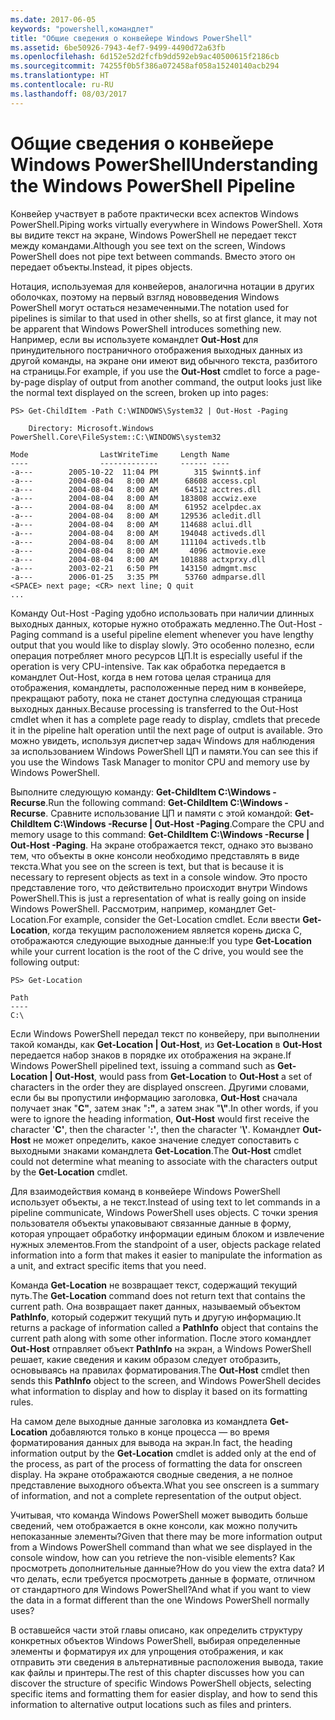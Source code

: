 ```yaml
---
ms.date: 2017-06-05
keywords: "powershell,командлет"
title: "Общие сведения о конвейере Windows PowerShell"
ms.assetid: 6be50926-7943-4ef7-9499-4490d72a63fb
ms.openlocfilehash: 6d152e52d2fcfb9dd592eb9ac40500615f2186cb
ms.sourcegitcommit: 74255f0b5f386a072458af058a15240140acb294
ms.translationtype: HT
ms.contentlocale: ru-RU
ms.lasthandoff: 08/03/2017
---
```

# <a name="understanding-the-windows-powershell-pipeline"></a><span data-ttu-id="7c3a7-103">Общие сведения о конвейере Windows PowerShell</span><span class="sxs-lookup"><span data-stu-id="7c3a7-103">Understanding the Windows PowerShell Pipeline</span></span>
<span data-ttu-id="7c3a7-104">Конвейер участвует в работе практически всех аспектов Windows PowerShell.</span><span class="sxs-lookup"><span data-stu-id="7c3a7-104">Piping works virtually everywhere in Windows PowerShell.</span></span> <span data-ttu-id="7c3a7-105">Хотя вы видите текст на экране, Windows PowerShell не передает текст между командами.</span><span class="sxs-lookup"><span data-stu-id="7c3a7-105">Although you see text on the screen, Windows PowerShell does not pipe text between commands.</span></span> <span data-ttu-id="7c3a7-106">Вместо этого он передает объекты.</span><span class="sxs-lookup"><span data-stu-id="7c3a7-106">Instead, it pipes objects.</span></span>

<span data-ttu-id="7c3a7-107">Нотация, используемая для конвейеров, аналогична нотации в других оболочках, поэтому на первый взгляд нововведения Windows PowerShell могут остаться незамеченными.</span><span class="sxs-lookup"><span data-stu-id="7c3a7-107">The notation used for pipelines is similar to that used in other shells, so at first glance, it may not be apparent that Windows PowerShell introduces something new.</span></span> <span data-ttu-id="7c3a7-108">Например, если вы используете командлет **Out-Host** для принудительного постраничного отображения выходных данных из другой команды, на экране они имеют вид обычного текста, разбитого на страницы.</span><span class="sxs-lookup"><span data-stu-id="7c3a7-108">For example, if you use the **Out-Host** cmdlet to force a page-by-page display of output from another command, the output looks just like the normal text displayed on the screen, broken up into pages:</span></span>

```
PS> Get-ChildItem -Path C:\WINDOWS\System32 | Out-Host -Paging

    Directory: Microsoft.Windows PowerShell.Core\FileSystem::C:\WINDOWS\system32

Mode                LastWriteTime     Length Name
----                -------------     ------ ----
-a---        2005-10-22  11:04 PM        315 $winnt$.inf
-a---        2004-08-04   8:00 AM      68608 access.cpl
-a---        2004-08-04   8:00 AM      64512 acctres.dll
-a---        2004-08-04   8:00 AM     183808 accwiz.exe
-a---        2004-08-04   8:00 AM      61952 acelpdec.ax
-a---        2004-08-04   8:00 AM     129536 acledit.dll
-a---        2004-08-04   8:00 AM     114688 aclui.dll
-a---        2004-08-04   8:00 AM     194048 activeds.dll
-a---        2004-08-04   8:00 AM     111104 activeds.tlb
-a---        2004-08-04   8:00 AM       4096 actmovie.exe
-a---        2004-08-04   8:00 AM     101888 actxprxy.dll
-a---        2003-02-21   6:50 PM     143150 admgmt.msc
-a---        2006-01-25   3:35 PM      53760 admparse.dll
<SPACE> next page; <CR> next line; Q quit
...
```

<span data-ttu-id="7c3a7-109">Команду Out-Host -Paging удобно использовать при наличии длинных выходных данных, которые нужно отображать медленно.</span><span class="sxs-lookup"><span data-stu-id="7c3a7-109">The Out-Host -Paging command is a useful pipeline element whenever you have lengthy output that you would like to display slowly.</span></span> <span data-ttu-id="7c3a7-110">Это особенно полезно, если операция потребляет много ресурсов ЦП.</span><span class="sxs-lookup"><span data-stu-id="7c3a7-110">It is especially useful if the operation is very CPU-intensive.</span></span> <span data-ttu-id="7c3a7-111">Так как обработка передается в командлет Out-Host, когда в нем готова целая страница для отображения, командлеты, расположенные перед ним в конвейере, прекращают работу, пока не станет доступна следующая страница выходных данных.</span><span class="sxs-lookup"><span data-stu-id="7c3a7-111">Because processing is transferred to the Out-Host cmdlet when it has a complete page ready to display, cmdlets that precede it in the pipeline halt operation until the next page of output is available.</span></span> <span data-ttu-id="7c3a7-112">Это можно увидеть, используя диспетчер задач Windows для наблюдения за использованием Windows PowerShell ЦП и памяти.</span><span class="sxs-lookup"><span data-stu-id="7c3a7-112">You can see this if you use the Windows Task Manager to monitor CPU and memory use by Windows PowerShell.</span></span>

<span data-ttu-id="7c3a7-113">Выполните следующую команду: **Get-ChildItem C:\\Windows -Recurse**.</span><span class="sxs-lookup"><span data-stu-id="7c3a7-113">Run the following command: **Get-ChildItem C:\\Windows -Recurse**.</span></span> <span data-ttu-id="7c3a7-114">Сравните использование ЦП и памяти с этой командой: **Get-ChildItem C:\\Windows -Recurse | Out-Host -Paging**.</span><span class="sxs-lookup"><span data-stu-id="7c3a7-114">Compare the CPU and memory usage to this command: **Get-ChildItem C:\\Windows -Recurse | Out-Host -Paging**.</span></span> <span data-ttu-id="7c3a7-115">На экране отображается текст, однако это вызвано тем, что объекты в окне консоли необходимо представлять в виде текста.</span><span class="sxs-lookup"><span data-stu-id="7c3a7-115">What you see on the screen is text, but that is because it is necessary to represent objects as text in a console window.</span></span> <span data-ttu-id="7c3a7-116">Это просто представление того, что действительно происходит внутри Windows PowerShell.</span><span class="sxs-lookup"><span data-stu-id="7c3a7-116">This is just a representation of what is really going on inside Windows PowerShell.</span></span> <span data-ttu-id="7c3a7-117">Рассмотрим, например, командлет Get-Location.</span><span class="sxs-lookup"><span data-stu-id="7c3a7-117">For example, consider the Get-Location cmdlet.</span></span> <span data-ttu-id="7c3a7-118">Если ввести **Get-Location**, когда текущим расположением является корень диска C, отображаются следующие выходные данные:</span><span class="sxs-lookup"><span data-stu-id="7c3a7-118">If you type **Get-Location** while your current location is the root of the C drive, you would see the following output:</span></span>

```
PS> Get-Location

Path
----
C:\
```

<span data-ttu-id="7c3a7-119">Если Windows PowerShell передал текст по конвейеру, при выполнении такой команды, как **Get-Location | Out-Host**, из **Get-Location** в **Out-Host** передается набор знаков в порядке их отображения на экране.</span><span class="sxs-lookup"><span data-stu-id="7c3a7-119">If Windows PowerShell pipelined text, issuing a command such as **Get-Location | Out-Host**, would pass from **Get-Location** to **Out-Host** a set of characters in the order they are displayed onscreen.</span></span> <span data-ttu-id="7c3a7-120">Другими словами, если бы вы пропустили информацию заголовка, **Out-Host** сначала получает знак "**C"**, затем знак "**:"**, а затем знак "**\\"**.</span><span class="sxs-lookup"><span data-stu-id="7c3a7-120">In other words, if you were to ignore the heading information, **Out-Host** would first receive the character '**C'**, then the character '**:'**, then the character '**\\'**.</span></span> <span data-ttu-id="7c3a7-121">Командлет **Out-Host** не может определить, какое значение следует сопоставить с выходными знаками командлета **Get-Location**.</span><span class="sxs-lookup"><span data-stu-id="7c3a7-121">The **Out-Host** cmdlet could not determine what meaning to associate with the characters output by the **Get-Location** cmdlet.</span></span>

<span data-ttu-id="7c3a7-122">Для взаимодействия команд в конвейере Windows PowerShell использует объекты, а не текст.</span><span class="sxs-lookup"><span data-stu-id="7c3a7-122">Instead of using text to let commands in a pipeline communicate, Windows PowerShell uses objects.</span></span> <span data-ttu-id="7c3a7-123">С точки зрения пользователя объекты упаковывают связанные данные в форму, которая упрощает обработку информации единым блоком и извлечение нужных элементов.</span><span class="sxs-lookup"><span data-stu-id="7c3a7-123">From the standpoint of a user, objects package related information into a form that makes it easier to manipulate the information as a unit, and extract specific items that you need.</span></span>

<span data-ttu-id="7c3a7-124">Команда **Get-Location** не возвращает текст, содержащий текущий путь.</span><span class="sxs-lookup"><span data-stu-id="7c3a7-124">The **Get-Location** command does not return text that contains the current path.</span></span> <span data-ttu-id="7c3a7-125">Она возвращает пакет данных, называемый объектом **PathInfo**, который содержит текущий путь и другую информацию.</span><span class="sxs-lookup"><span data-stu-id="7c3a7-125">It returns a package of information called a **PathInfo** object that contains the current path along with some other information.</span></span> <span data-ttu-id="7c3a7-126">После этого командлет **Out-Host** отправляет объект **PathInfo** на экран, а Windows PowerShell решает, какие сведения и каким образом следует отобразить, основываясь на правилах форматирования.</span><span class="sxs-lookup"><span data-stu-id="7c3a7-126">The **Out-Host** cmdlet then sends this **PathInfo** object to the screen, and Windows PowerShell decides what information to display and how to display it based on its formatting rules.</span></span>

<span data-ttu-id="7c3a7-127">На самом деле выходные данные заголовка из командлета **Get-Location** добавляются только в конце процесса — во время форматирования данных для вывода на экран.</span><span class="sxs-lookup"><span data-stu-id="7c3a7-127">In fact, the heading information output by the **Get-Location** cmdlet is added only at the end of the process, as part of the process of formatting the data for onscreen display.</span></span> <span data-ttu-id="7c3a7-128">На экране отображаются сводные сведения, а не полное представление выходного объекта.</span><span class="sxs-lookup"><span data-stu-id="7c3a7-128">What you see onscreen is a summary of information, and not a complete representation of the output object.</span></span>

<span data-ttu-id="7c3a7-129">Учитывая, что команда Windows PowerShell может выводить больше сведений, чем отображается в окне консоли, как можно получить непоказанные элементы?</span><span class="sxs-lookup"><span data-stu-id="7c3a7-129">Given that there may be more information output from a Windows PowerShell command than what we see displayed in the console window, how can you retrieve the non-visible elements?</span></span> <span data-ttu-id="7c3a7-130">Как просмотреть дополнительные данные?</span><span class="sxs-lookup"><span data-stu-id="7c3a7-130">How do you view the extra data?</span></span> <span data-ttu-id="7c3a7-131">И что делать, если требуется просмотреть данные в формате, отличном от стандартного для Windows PowerShell?</span><span class="sxs-lookup"><span data-stu-id="7c3a7-131">And what if you want to view the data in a format different than the one Windows PowerShell normally uses?</span></span>

<span data-ttu-id="7c3a7-132">В оставшейся части этой главы описано, как определить структуру конкретных объектов Windows PowerShell, выбирая определенные элементы и форматируя их для упрощения отображения, и как отправить эти сведения в альтернативные расположения вывода, такие как файлы и принтеры.</span><span class="sxs-lookup"><span data-stu-id="7c3a7-132">The rest of this chapter discusses how you can discover the structure of specific Windows PowerShell objects, selecting specific items and formatting them for easier display, and how to send this information to alternative output locations such as files and printers.</span></span>

